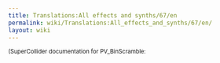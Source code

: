 ```yaml
---
title: Translations:All effects and synths/67/en
permalink: wiki/Translations:All_effects_and_synths/67/en/
layout: wiki
---
```


<small>(SuperCollider documentation for PV_BinScramble:
